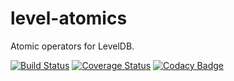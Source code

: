 # level-atomics

Atomic operators for LevelDB.

[![Build Status](https://travis-ci.org/IndigoUnited/node-level-atomics.svg?branch=master)](https://travis-ci.org/IndigoUnited/node-level-atomics) [![Coverage Status](https://coveralls.io/repos/IndigoUnited/node-level-atomics/badge.svg)](https://coveralls.io/r/IndigoUnited/node-level-atomics) [![Codacy Badge](https://www.codacy.com/project/badge/97a9d41428694d1a978dedb9b36037c7)](https://www.codacy.com/app/me_19/node-level-atomics)
